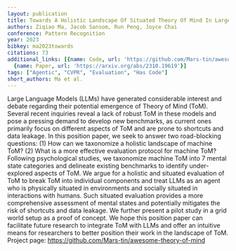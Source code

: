 ```yaml
---
layout: publication
title: Towards A Holistic Landscape Of Situated Theory Of Mind In Large Language Models
authors: Ziqiao Ma, Jacob Sansom, Run Peng, Joyce Chai
conference: Pattern Recognition
year: 2023
bibkey: ma2023towards
citations: 73
additional_links: [{name: Code, url: 'https://github.com/Mars-tin/awesome-theory-of-mind'},
  {name: Paper, url: 'https://arxiv.org/abs/2310.19619'}]
tags: ["Agentic", "CVPR", "Evaluation", "Has Code"]
short_authors: Ma et al.
---
```

Large Language Models (LLMs) have generated considerable interest and debate
regarding their potential emergence of Theory of Mind (ToM). Several recent
inquiries reveal a lack of robust ToM in these models and pose a pressing
demand to develop new benchmarks, as current ones primarily focus on different
aspects of ToM and are prone to shortcuts and data leakage. In this position
paper, we seek to answer two road-blocking questions: (1) How can we taxonomize
a holistic landscape of machine ToM? (2) What is a more effective evaluation
protocol for machine ToM? Following psychological studies, we taxonomize
machine ToM into 7 mental state categories and delineate existing benchmarks to
identify under-explored aspects of ToM. We argue for a holistic and situated
evaluation of ToM to break ToM into individual components and treat LLMs as an
agent who is physically situated in environments and socially situated in
interactions with humans. Such situated evaluation provides a more
comprehensive assessment of mental states and potentially mitigates the risk of
shortcuts and data leakage. We further present a pilot study in a grid world
setup as a proof of concept. We hope this position paper can facilitate future
research to integrate ToM with LLMs and offer an intuitive means for
researchers to better position their work in the landscape of ToM. Project
page: https://github.com/Mars-tin/awesome-theory-of-mind